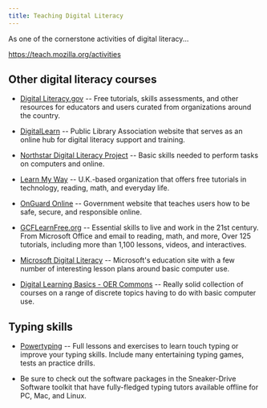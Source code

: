 ```yaml
---
title: Teaching Digital Literacy
---
```


As one of the cornerstone activities of digital literacy...

https://teach.mozilla.org/activities




## Other digital literacy courses

- [Digital Literacy.gov](http://www.digitalliteracy.gov/) -- Free tutorials, skills assessments, and other resources for educators and users curated from organizations around the country.

- [DigitalLearn](http://www.digitallearn.org) -- Public Library Association website that serves as an online hub for digital literacy support and training.

- [Northstar Digital Literacy Project](https://www.digitalliteracyassessment.org/) -- Basic skills needed to perform tasks on computers and online.

- [Learn My Way](http://www.learnmyway.com) -- U.K.-based organization that offers free tutorials in technology, reading, math, and everyday life.

- [OnGuard Online](http://www.onguardonline.gov) --  Government website that teaches users how to be safe, secure, and responsible online.

- [GCFLearnFree.org](http://www.gcflearnfree.org/) -- Essential skills to live and work in the 21st century. From Microsoft Office and email to reading, math, and more, Over 125 tutorials, including more than 1,100 lessons, videos, and interactives.

- [Microsoft Digital Literacy](https://www.microsoft.com/en-us/digitalliteracy/overview.aspx) -- Microsoft's education site with a few number of interesting lesson plans around basic computer use.

- [Digital Learning Basics - OER Commons](http://www.oercommons.org/courses/digital-learn/view) -- Really solid collection of courses on a range of discrete topics having to do with basic computer use.



## Typing skills

- [Powertyping](http://www.powertyping.com/) -- Full lessons and exercises to learn touch typing or improve your typing skills. Include many entertaining typing games, tests an practice drills.

- Be sure to check out the software packages in the Sneaker-Drive Software toolkit that have fully-fledged typing tutors available offline for PC, Mac, and Linux.